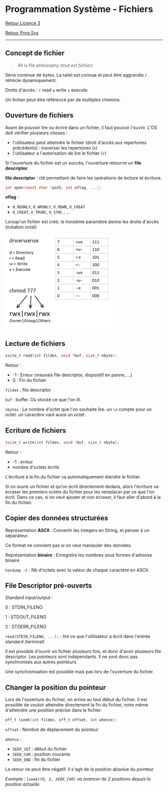 # Programmation Système - Fichiers

[Retour Licence 3](https://mcheungsen.github.io/cours/ "Licence 3")

[Retour Prog Sys](index.md)

---

## Concept de fichier

> All is file philosophy (*tout est fichier*)

Série continue de bytes. La tailel est connue et peut être aggrandie / rétrécie dynamiquement.

Droits d'accès : `r` read `w` write `x` execute

Un fichier peut être référencé par de multiples chemins.

## Ouverture de fichiers

Avant de pouvoir lire ou écrire dans un fichier, il faut pouvoir l'ouvrir. L'OS doit vérifier plusieurs choses : 
- l'utilisateur peut atteindre le fichier (droit d'accès aux repertoires précédents) : traverser les repertoires (`x`)
- l'utilisateur a l'autorisation de lire le fichier (`r`)

Si l'ouverture du fichier est un succès, l'ouverture retourne un **file descriptor**.

**file descriptor** : clé permettant de faire les opérations de lecture et écriture.

```c
int open(const char *path, int oflag, ...);
```

**oflag** :
- `O_RDONLY`, `O_WRONLY`, `O_RDWR`, `O_CREAT`
- `O_CREAT`, `O_TRUNC`, `O_SYNC` , ...

Lorsqu'un fichier est créé, le troisième paramètre donne les droits d'accès (notation octal)

![image](../../../img/rwx.png)

## Lecture de fichiers
```c
ssite_t read(int fildes, void *buf, size_t nbyte);
```

Retour :
- -1 : Erreur (mauvais file descriptor, dispositif en panne, ...)
- 0 : Fin du fichier

`fildes` : file descriptor

`buf` : buffer. Où stocké ce que l'on lit.

`nbytes` : Le nombre d'octet que l'on souhaite lire. un `\n` compte pour un octet. un caractère vaut aussi un octet.

## Ecriture de fichiers
```c
ssize_t write(int fildes, void *buf, size_t nbyte);
```

Retour :
- -1 : erreur
- nombre d'octets écrits

L'écriture à la fin du fichier va automatiquement étendre le fichier.

Si on ouvre un fichier et qu'on écrit directement dedans, alors l'écriture va écraser les premiers octets du fichier pour les remplacer par ce que l'on écrit. Dans ce cas, si on veut ajouter et non écraser, il faut aller d'abord à la fin du fichier.

## Copier des données structurées
Représentation **ASCII** : Convertir les integers en String, et penser à un séparateur.

Ce format ne convient pas si on veut manipuler des données.

Représentation **binaire** : Enregistre les nombres sous formes d'adresse binaire

`hesdump -C` : Nb d'octets avec la valeur de chaque caractère en ASCII.

## File Descriptor pré-ouverts

Standard input/output :

0 : STDIN_FILENO

1 : STDOUT_FILENO

2 : STDERR_FILENO

`read(STDIN_FILENO, ...);` : lire ce que l'utilisateur a écrit dans l'entrée standard (terminal)

Il est possible d'ouvrir un fichier plusieurs fois, et donc d'avoir plusieurs file descriptor. Les pointeurs sont indépendants. Il ne sont donc pas synchronisés aux autres pointeurs.

Une synchronisation est possible mais pas lors de l'ouverture du fichier.

## Changer la position du pointeur
Lors de l'ouverture du fichier, on arrive au tout début du fichier. Il est possible de vouloir atteindre directement la fin du fichier, voire même d'atteindre une position précise dans le fichier.

```c
off_t lseek(int fildes, off_t offset, int whence);
```

`offset` : Nombre de déplacement du pointeur

`whence` : 
- `SEEK_SET` : début du fichier
- `SEEK_CUR` : position courante
- `SEEK_END` : fin du fichier 

Le retour ne peut être négatif. Il s'agit de la position absolue du pointeur

*Exemple : `lseek(fd, 2, SEEK_CUR)` va avancer de 2 positions depuis la position actuelle.*